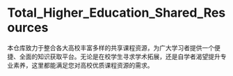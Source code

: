 # Total_Higher_Education_Shared_Resources
本仓库致力于整合各大高校丰富多样的共享课程资源，为广大学习者提供一个便捷、全面的知识获取平台。无论是在校学生寻求学术拓展，还是自学者渴望提升专业素养，这里都能满足您对高校优质课程资源的需求。
